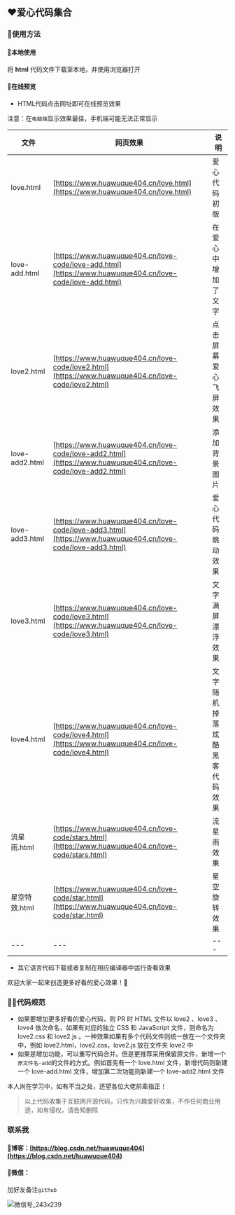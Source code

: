 ## ❤️爱心代码集合

### 🤩使用方法

#### 💌本地使用
将 **html** 代码文件下载至本地，并使用浏览器打开

#### 💌在线预览
- HTML代码点击网址即可在线预览效果

注意：在`电脑端`显示效果最佳，手机端可能无法正常显示

|   文件   |   网页效果   | 说明  |
| ---- | ---- |---- |
|   love.html   |   [https://www.huawuque404.cn/love.html](https://www.huawuque404.cn/love.html)   | 爱心代码初版 |
|   love-add.html   |   [https://www.huawuque404.cn/love-code/love-add.html](https://www.huawuque404.cn/love-code/love-add.html)   | 在爱心中增加了文字 |
|   love2.html   |   [https://www.huawuque404.cn/love-code/love2.html](https://www.huawuque404.cn/love-code/love2.html)   |  点击屏幕爱心飞屏效果  |
| love-add2.html | [https://www.huawuque404.cn/love-code/love-add2.html](https://www.huawuque404.cn/love-code/love-add2.html) | 添加背景图片 |
| love-add3.html | [https://www.huawuque404.cn/love-code/love-add3.html](https://www.huawuque404.cn/love-code/love-add3.html) | 爱心代码跳动效果 |
| love3.html | [https://www.huawuque404.cn/love-code/love3.html](https://www.huawuque404.cn/love-code/love3.html) | 文字满屏漂浮效果 |
| love4.html | [https://www.huawuque404.cn/love-code/love4.html](https://www.huawuque404.cn/love-code/love4.html) | 文字随机掉落炫酷黑客代码效果 |
| 流星雨.html | [https://www.huawuque404.cn/love-code/stars.html](https://www.huawuque404.cn/love-code/stars.html) | 流星雨效果 |
| 星空特效.html | [https://www.huawuque404.cn/love-code/star.html](https://www.huawuque404.cn/love-code/star.html) | 星空旋转效果 |
| --- | --- | --- |

- 其它语言代码下载或者复制在相应编译器中运行查看效果

欢迎大家一起来创造更多好看的爱心效果！🍉

### 👨‍💻代码规范
- 如果要增加更多好看的爱心代码，则 PR 时 HTML 文件以 love2 、love3 、love4 依次命名，如果有对应的独立 CSS 和 JavaScript 文件，则命名为 love2.css 和 love2.js 。一种效果如果有多个代码文件则统一放在一个文件夹中，例如 love2.html，love2.css，love2.js 放在文件夹 love2 中
- 如果是增加功能，可以重写代码合并。但是更推荐采用保留原文件，新增一个`原文件名-add`的文件的方式。例如首先有一个 love.html 文件，新增代码则新建一个 love-add.html 文件，增加第二次功能则新建一个 love-add2.html 文件

本人尚在学习中，如有不当之处，还望各位大佬前辈指正！

> 以上代码收集于互联网开源代码，只作为兴趣爱好收集，不作任何商业用途，如有侵权，请告知删除

### 联系我

#### 📢博客：[https://blog.csdn.net/huawuque404](https://blog.csdn.net/huawuque404)

#### 🍊微信：

加好友备注`github`

![微信号_243x239](https://user-images.githubusercontent.com/109327586/204129722-898d481f-1735-452f-8a60-9bf298dc5bce.png)


